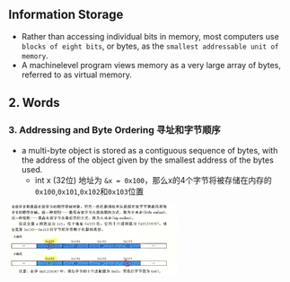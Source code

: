 ## Information Storage

* Rather than accessing individual bits in memory, most computers use `blocks of eight bits`, or bytes, as the `smallest addressable unit of memory`.
* A machinelevel program views memory as a very large array of bytes, referred to as virtual
memory.



## 2. Words


### 3. Addressing and Byte Ordering 寻址和字节顺序
* a multi-byte object is stored as a contiguous sequence of bytes, with the address of the object given by the smallest address of the bytes
used. 
  * int x (32位) 地址为 `&x = 0x100`，那么x的4个字节将被存储在内存的`0x100`,`0x101`,`0x102`和`0x103`位置

<img src="./img/2_1.png" width="60%">



